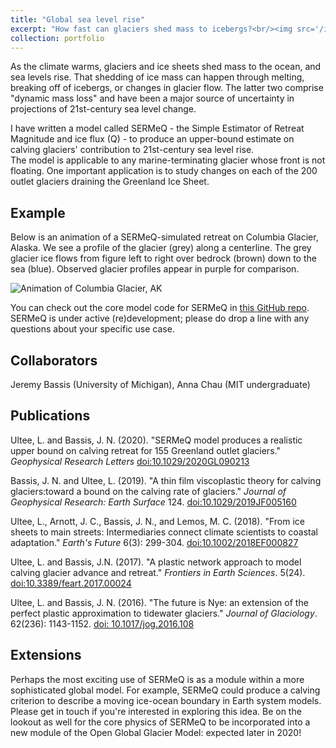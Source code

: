 ```yaml
---
title: "Global sea level rise"
excerpt: "How fast can glaciers shed mass to icebergs?<br/><img src='/images/SLE-smb_forced-min2c_ice-example.png'>"
collection: portfolio
---
```



As the climate warms, glaciers and ice sheets shed mass to the ocean, and sea levels rise.  That shedding of ice mass can happen through melting,
breaking off of icebergs, or changes in glacier flow.  The latter two comprise "dynamic mass loss" and have been a major source of uncertainty
in projections of 21st-century sea level change.

I have written a model called SERMeQ - the Simple Estimator of Retreat Magnitude and ice flux (Q) - 
to produce an upper-bound estimate on calving glaciers' contribution to 21st-century sea level rise.  
The model is applicable to any marine-terminating glacier whose front is not floating.  One 
important application is to study changes on each of the 200 outlet glaciers draining the Greenland Ice Sheet.

## Example
Below is an animation of a SERMeQ-simulated retreat on Columbia Glacier, Alaska.  We see a profile of the glacier (grey) along
a centerline. The grey glacier ice flows from figure left to right over bedrock (brown) down to the sea (blue).  Observed glacier profiles appear
in purple for comparison.

![Animation of Columbia Glacier, AK](https://ehultee.github.io/files/Columbia-1980_2010-retreat.gif)

You can check out the core model code for SERMeQ in [this GitHub repo](http://github.com/ehultee/SERMeQ).  SERMeQ is under active (re)development; please do drop a line with any questions about your specific use case.

## Collaborators
Jeremy Bassis (University of Michigan), Anna Chau (MIT undergraduate)


## Publications
Ultee, L. and Bassis, J. N. (2020). &quot;SERMeQ model produces a realistic upper bound on 
calving retreat for 155 Greenland outlet glaciers.&quot; <i>Geophysical Research Letters</i> 
<a href='https://doi.org/10.1029/2020GL090213'>doi:10.1029/2020GL090213</a>

Bassis, J. N. and Ultee, L. (2019). &quot;A thin film viscoplastic theory for calving 
glaciers:toward a bound on the calving rate of glaciers.&quot; <i>Journal of Geophysical 
Research: Earth Surface</i> 124. <a href='https://doi.org/10.1029/2019JF005160'>doi:10.1029/2019JF005160</a>

Ultee, L., Arnott, J. C., Bassis, J. N., and Lemos, M. C. (2018). &quot;From ice sheets to 
main streets: Intermediaries connect climate scientists to coastal adaptation.&quot; 
<i>Earth&apos;s Future</i> 6(3): 299-304. <a href='https://doi.org/10.1002/2018EF000827'>doi:10.1002/2018EF000827</a>

Ultee, L. and Bassis, J.N. (2017). &quot;A plastic network approach to model calving glacier 
advance and retreat.&quot; <i>Frontiers in Earth Sciences</i>. 5(24). 
<a href='https://www.frontiersin.org/articles/10.3389/feart.2017.00024/full'>doi:10.3389/feart.2017.00024</a>

Ultee, L. and Bassis, J. N. (2016). &quot;The future is Nye: an extension of the perfect 
plastic approximation to tidewater glaciers.&quot; <i>Journal of Glaciology</i>. 62(236): 
1143-1152. <a href='https://doi.org/10.1017/jog.2016.108'>doi: 10.1017/jog.2016.108</a>


## Extensions
Perhaps the most exciting use of SERMeQ is as a module within a more sophisticated global model.  For example, SERMeQ could produce a calving criterion to describe a moving ice-ocean boundary in Earth system models.  Please get in touch if you're interested in exploring this idea.
Be on the lookout as well for the core physics of SERMeQ to be incorporated into a new module of the Open Global Glacier Model: expected later in 2020!